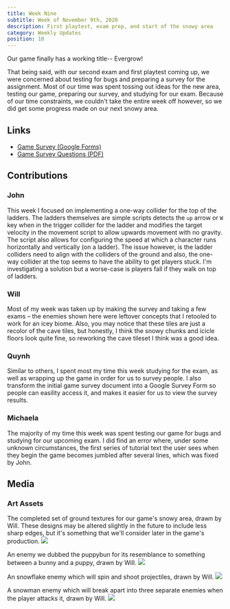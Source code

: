 ```yaml
---
title: Week Nine
subtitle: Week of November 9th, 2020
description: First playtest, exam prep, and start of the snowy area
category: Weekly Updates
position: 10
---
```


Our game finally has a working title-- Evergrow!

That being said, with our second exam and first playtest coming up, we were concerned about testing for bugs and preparing a survey for the assignment. Most of our time was spent tossing out ideas for the new area, testing our game, preparing our survey, and studying for our exam. Because of our time constraints, we couldn't take the entire week off however, so we did get some progress made on our next snowy area.

## Links
- [Game Survey (Google Forms)](https://forms.gle/Tf84SpSxmnmzMyUF6)
- [Game Survey Questions (PDF)](./media/week-9/game-survey.pdf)

## Contributions

### John
This week I focused on implementing a one-way collider for the top of the ladders. The ladders themselves are simple scripts detects the `up` arrow or `W` key when in the trigger collider for the ladder and modifies the target velocity in the movement script to allow upwards movement with no gravity. The script also allows for configuring the speed at which a character runs horizontally and vertically (on a ladder). The issue however, is the ladder colliders need to align with the colliders of the ground and also, the one-way collider at the top seems to have the ability to get players stuck. I'm investigating a solution but a worse-case is players fall if they walk on top of ladders.

### Will
Most of my week was taken up by making the survey and taking a few exams – the enemies shown here were leftover concepts that I retooled to work for an icey biome. Also, you may notice that these tiles are just a recolor of the cave tiles, but honestly, I think the snowy chunks and icicle floors look quite fine, so reworking the cave tileset I think was a good idea.

### Quynh
Similar to others, I spent most my time this week studying for the exam, as well as wrapping up the game in order for us to survey people. I also transform the initial game survey document into a Google Survey Form so people can easility access it, and makes it easier for us to view the survey results. 

### Michaela
The majority of my time this week was spent testing our game for bugs and studying for our upcoming exam. I did find an error where, under some unknown circumstances, the first series of tutorial text the user sees when they begin the game becomes jumbled after several lines, which was fixed by John.

## Media

### Art Assets
The completed set of ground textures for our game's snowy area, drawn by Will. These designs may be altered slightly in the future to include less sharp edges, but it's something that we'll consider later in the game's production.
<img src="./media/week-9/ice-tiles.png" />

An enemy we dubbed the puppybun for its resemblance to something between a bunny and a puppy, drawn by Will.
<img src="./media/week-9/puppybun.png" />

An snowflake enemy which will spin and shoot projectiles, drawn by Will.
<img src="./media/week-9/snowflake.png" />

A snowman enemy which will break apart into three separate enemies when the player attacks it, drawn by Will.
<img src="./media/week-9/snowman-parts.png" />

